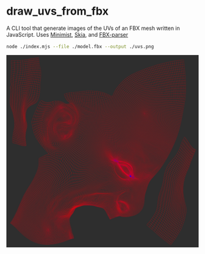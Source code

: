 # draw_uvs_from_fbx

A CLI tool that generate images of the UVs of an FBX mesh written in JavaScript. Uses [Minimist](https://github.com/minimistjs/minimist), [Skia](https://github.com/samizdatco/skia-canvas), and [FBX-parser](https://github.com/picode7/fbx-parser)

```bash 
node ./index.mjs --file ./model.fbx --output ./uvs.png
```

![Alt Text](./uvs.png)
